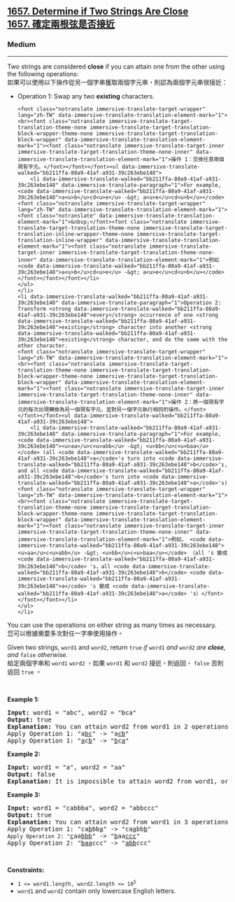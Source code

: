 <h2><a href="https://leetcode.com/problems/determine-if-two-strings-are-close/">1657. Determine if Two Strings Are Close<font class="notranslate immersive-translate-target-wrapper" lang="zh-TW" data-immersive-translate-translation-element-mark="1"><br><font class="notranslate immersive-translate-target-translation-theme-none immersive-translate-target-translation-block-wrapper-theme-none immersive-translate-target-translation-block-wrapper" data-immersive-translate-translation-element-mark="1"><font class="notranslate immersive-translate-target-inner immersive-translate-target-translation-theme-none-inner" data-immersive-translate-translation-element-mark="1">1657. 確定兩根弦是否接近</font></font></font></a></h2><h3>Medium</h3><hr><div><p data-immersive-translate-walked="bb211ffa-80a9-41af-a931-39c263ebe148" data-immersive-translate-paragraph="1">Two strings are considered <strong data-immersive-translate-walked="bb211ffa-80a9-41af-a931-39c263ebe148">close</strong> if you can attain one from the other using the following operations:<font class="notranslate immersive-translate-target-wrapper" lang="zh-TW" data-immersive-translate-translation-element-mark="1"><br><font class="notranslate immersive-translate-target-translation-theme-none immersive-translate-target-translation-block-wrapper-theme-none immersive-translate-target-translation-block-wrapper" data-immersive-translate-translation-element-mark="1"><font class="notranslate immersive-translate-target-inner immersive-translate-target-translation-theme-none-inner" data-immersive-translate-translation-element-mark="1">如果可以使用以下操作從另一個字串獲取兩個字元串，則認為兩個字元串很接近：</font></font></font></p>

<ul>
	<li data-immersive-translate-walked="bb211ffa-80a9-41af-a931-39c263ebe148" data-immersive-translate-paragraph="1">Operation 1: Swap any two <strong data-immersive-translate-walked="bb211ffa-80a9-41af-a931-39c263ebe148">existing</strong> characters.

	<font class="notranslate immersive-translate-target-wrapper" lang="zh-TW" data-immersive-translate-translation-element-mark="1"><br><font class="notranslate immersive-translate-target-translation-theme-none immersive-translate-target-translation-block-wrapper-theme-none immersive-translate-target-translation-block-wrapper" data-immersive-translate-translation-element-mark="1"><font class="notranslate immersive-translate-target-inner immersive-translate-target-translation-theme-none-inner" data-immersive-translate-translation-element-mark="1">操作 1：交換任意兩個現有字元。</font></font></font><ul data-immersive-translate-walked="bb211ffa-80a9-41af-a931-39c263ebe148">
		<li data-immersive-translate-walked="bb211ffa-80a9-41af-a931-39c263ebe148" data-immersive-translate-paragraph="1">For example, <code data-immersive-translate-walked="bb211ffa-80a9-41af-a931-39c263ebe148">a<u>b</u>cd<u>e</u> -&gt; a<u>e</u>cd<u>b</u></code><font class="notranslate immersive-translate-target-wrapper" lang="zh-TW" data-immersive-translate-translation-element-mark="1"><font class="notranslate" data-immersive-translate-translation-element-mark="1">&nbsp;</font><font class="notranslate immersive-translate-target-translation-theme-none immersive-translate-target-translation-inline-wrapper-theme-none immersive-translate-target-translation-inline-wrapper" data-immersive-translate-translation-element-mark="1"><font class="notranslate immersive-translate-target-inner immersive-translate-target-translation-theme-none-inner" data-immersive-translate-translation-element-mark="1">例如 <code data-immersive-translate-walked="bb211ffa-80a9-41af-a931-39c263ebe148">a<u>b</u>cd<u>e</u> -&gt; a<u>e</u>cd<u>b</u></code> </font></font></font></li>
	</ul>
	</li>
	<li data-immersive-translate-walked="bb211ffa-80a9-41af-a931-39c263ebe148" data-immersive-translate-paragraph="1">Operation 2: Transform <strong data-immersive-translate-walked="bb211ffa-80a9-41af-a931-39c263ebe148">every</strong> occurrence of one <strong data-immersive-translate-walked="bb211ffa-80a9-41af-a931-39c263ebe148">existing</strong> character into another <strong data-immersive-translate-walked="bb211ffa-80a9-41af-a931-39c263ebe148">existing</strong> character, and do the same with the other character.
	<font class="notranslate immersive-translate-target-wrapper" lang="zh-TW" data-immersive-translate-translation-element-mark="1"><br><font class="notranslate immersive-translate-target-translation-theme-none immersive-translate-target-translation-block-wrapper-theme-none immersive-translate-target-translation-block-wrapper" data-immersive-translate-translation-element-mark="1"><font class="notranslate immersive-translate-target-inner immersive-translate-target-translation-theme-none-inner" data-immersive-translate-translation-element-mark="1">操作 2：將一個現有字元的每次出現轉換為另一個現有字元，並對另一個字元執行相同的操作。</font></font></font><ul data-immersive-translate-walked="bb211ffa-80a9-41af-a931-39c263ebe148">
		<li data-immersive-translate-walked="bb211ffa-80a9-41af-a931-39c263ebe148" data-immersive-translate-paragraph="1">For example, <code data-immersive-translate-walked="bb211ffa-80a9-41af-a931-39c263ebe148"><u>aa</u>c<u>abb</u> -&gt; <u>bb</u>c<u>baa</u></code> (all <code data-immersive-translate-walked="bb211ffa-80a9-41af-a931-39c263ebe148">a</code>'s turn into <code data-immersive-translate-walked="bb211ffa-80a9-41af-a931-39c263ebe148">b</code>'s, and all <code data-immersive-translate-walked="bb211ffa-80a9-41af-a931-39c263ebe148">b</code>'s turn into <code data-immersive-translate-walked="bb211ffa-80a9-41af-a931-39c263ebe148">a</code>'s)<font class="notranslate immersive-translate-target-wrapper" lang="zh-TW" data-immersive-translate-translation-element-mark="1"><br><font class="notranslate immersive-translate-target-translation-theme-none immersive-translate-target-translation-block-wrapper-theme-none immersive-translate-target-translation-block-wrapper" data-immersive-translate-translation-element-mark="1"><font class="notranslate immersive-translate-target-inner immersive-translate-target-translation-theme-none-inner" data-immersive-translate-translation-element-mark="1">例如， <code data-immersive-translate-walked="bb211ffa-80a9-41af-a931-39c263ebe148"><u>aa</u>c<u>abb</u> -&gt; <u>bb</u>c<u>baa</u></code> （all 's 變成 <code data-immersive-translate-walked="bb211ffa-80a9-41af-a931-39c263ebe148">b</code> 's，all <code data-immersive-translate-walked="bb211ffa-80a9-41af-a931-39c263ebe148">b</code> <code data-immersive-translate-walked="bb211ffa-80a9-41af-a931-39c263ebe148">a</code> 's 變成 <code data-immersive-translate-walked="bb211ffa-80a9-41af-a931-39c263ebe148">a</code> 's）</font></font></font></li>
	</ul>
	</li>
</ul>

<p data-immersive-translate-walked="bb211ffa-80a9-41af-a931-39c263ebe148" data-immersive-translate-paragraph="1">You can use the operations on either string as many times as necessary.<font class="notranslate immersive-translate-target-wrapper" lang="zh-TW" data-immersive-translate-translation-element-mark="1"><br><font class="notranslate immersive-translate-target-translation-theme-none immersive-translate-target-translation-block-wrapper-theme-none immersive-translate-target-translation-block-wrapper" data-immersive-translate-translation-element-mark="1"><font class="notranslate immersive-translate-target-inner immersive-translate-target-translation-theme-none-inner" data-immersive-translate-translation-element-mark="1">您可以根據需要多次對任一字串使用操作。</font></font></font></p>

<p data-immersive-translate-walked="bb211ffa-80a9-41af-a931-39c263ebe148" data-immersive-translate-paragraph="1">Given two strings, <code data-immersive-translate-walked="bb211ffa-80a9-41af-a931-39c263ebe148">word1</code> and <code data-immersive-translate-walked="bb211ffa-80a9-41af-a931-39c263ebe148">word2</code>, return <code data-immersive-translate-walked="bb211ffa-80a9-41af-a931-39c263ebe148">true</code><em data-immersive-translate-walked="bb211ffa-80a9-41af-a931-39c263ebe148"> if </em><code data-immersive-translate-walked="bb211ffa-80a9-41af-a931-39c263ebe148">word1</code><em data-immersive-translate-walked="bb211ffa-80a9-41af-a931-39c263ebe148"> and </em><code data-immersive-translate-walked="bb211ffa-80a9-41af-a931-39c263ebe148">word2</code><em data-immersive-translate-walked="bb211ffa-80a9-41af-a931-39c263ebe148"> are <strong data-immersive-translate-walked="bb211ffa-80a9-41af-a931-39c263ebe148">close</strong>, and </em><code data-immersive-translate-walked="bb211ffa-80a9-41af-a931-39c263ebe148">false</code><em data-immersive-translate-walked="bb211ffa-80a9-41af-a931-39c263ebe148"> otherwise.</em><font class="notranslate immersive-translate-target-wrapper" lang="zh-TW" data-immersive-translate-translation-element-mark="1"><br><font class="notranslate immersive-translate-target-translation-theme-none immersive-translate-target-translation-block-wrapper-theme-none immersive-translate-target-translation-block-wrapper" data-immersive-translate-translation-element-mark="1"><font class="notranslate immersive-translate-target-inner immersive-translate-target-translation-theme-none-inner" data-immersive-translate-translation-element-mark="1">給定兩個字串和 <code data-immersive-translate-walked="bb211ffa-80a9-41af-a931-39c263ebe148">word1</code> <code data-immersive-translate-walked="bb211ffa-80a9-41af-a931-39c263ebe148">word2</code> ，如果 <code data-immersive-translate-walked="bb211ffa-80a9-41af-a931-39c263ebe148">word1</code> 和 <code data-immersive-translate-walked="bb211ffa-80a9-41af-a931-39c263ebe148">word2</code> 接近，則返回， <code data-immersive-translate-walked="bb211ffa-80a9-41af-a931-39c263ebe148">false</code> 否則返回 <code data-immersive-translate-walked="bb211ffa-80a9-41af-a931-39c263ebe148">true</code> 。</font></font></font></p>

<p>&nbsp;</p>
<p><strong class="example">Example 1:</strong></p>

<pre><strong>Input:</strong> word1 = "abc", word2 = "bca"
<strong>Output:</strong> true
<strong>Explanation:</strong> You can attain word2 from word1 in 2 operations.
Apply Operation 1: "a<u>bc</u>" -&gt; "a<u>cb</u>"
Apply Operation 1: "<u>a</u>c<u>b</u>" -&gt; "<u>b</u>c<u>a</u>"
</pre>

<p><strong class="example">Example 2:</strong></p>

<pre><strong>Input:</strong> word1 = "a", word2 = "aa"
<strong>Output:</strong> false
<strong>Explanation: </strong>It is impossible to attain word2 from word1, or vice versa, in any number of operations.
</pre>

<p><strong class="example">Example 3:</strong></p>

<pre><strong>Input:</strong> word1 = "cabbba", word2 = "abbccc"
<strong>Output:</strong> true
<strong>Explanation:</strong> You can attain word2 from word1 in 3 operations.
Apply Operation 1: "ca<u>b</u>bb<u>a</u>" -&gt; "ca<u>a</u>bb<u>b</u>"
<code>Apply Operation 2: "</code><u>c</u>aa<u>bbb</u>" -&gt; "<u>b</u>aa<u>ccc</u>"
Apply Operation 2: "<u>baa</u>ccc" -&gt; "<u>abb</u>ccc"
</pre>

<p>&nbsp;</p>
<p><strong>Constraints:</strong></p>

<ul>
	<li><code>1 &lt;= word1.length, word2.length &lt;= 10<sup>5</sup></code></li>
	<li><code>word1</code> and <code>word2</code> contain only lowercase English letters.</li>
</ul>
</div>